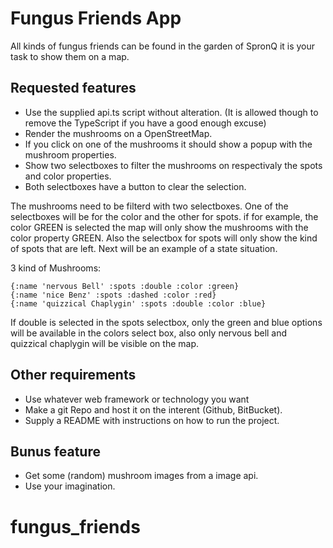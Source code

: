 # Fungus Friends App

All kinds of fungus friends can be found in the garden of SpronQ it is your task to show them on a map.

## Requested features
 - Use the supplied api.ts script without alteration. (It is allowed though to remove the TypeScript if you have a good enough excuse)
 - Render the mushrooms on a OpenStreetMap.
 - If you click on one of the mushrooms it should show a popup with the mushroom properties.
 - Show two selectboxes to filter the mushrooms on respectivaly the spots and color properties.
 - Both selectboxes have a button to clear the selection.

The mushrooms need to be filterd with two selectboxes. One of the selectboxes will be for the color and the other for spots.
if for example, the color GREEN is selected the map will only show the mushrooms with the color property GREEN. Also the selectbox for spots will only show the kind of spots that are left. Next will be an example of a state situation.

3 kind of Mushrooms: 
```
{:name 'nervous Bell' :spots :double :color :green}
{:name 'nice Benz' :spots :dashed :color :red}
{:name 'quizzical Chaplygin' :spots :double :color :blue}
```
If double is selected in the spots selectbox, only the green and blue options will be available in the colors select box, also only nervous bell and quizzical chaplygin will be visible on the map.

## Other requirements
 - Use whatever web framework or technology you want
 - Make a git Repo and host it on the interent (Github, BitBucket).
 - Supply a README with instructions on how to run the project.
 
## Bunus feature
 - Get some (random) mushroom images from a image api.
 - Use your imagination.
# fungus_friends

